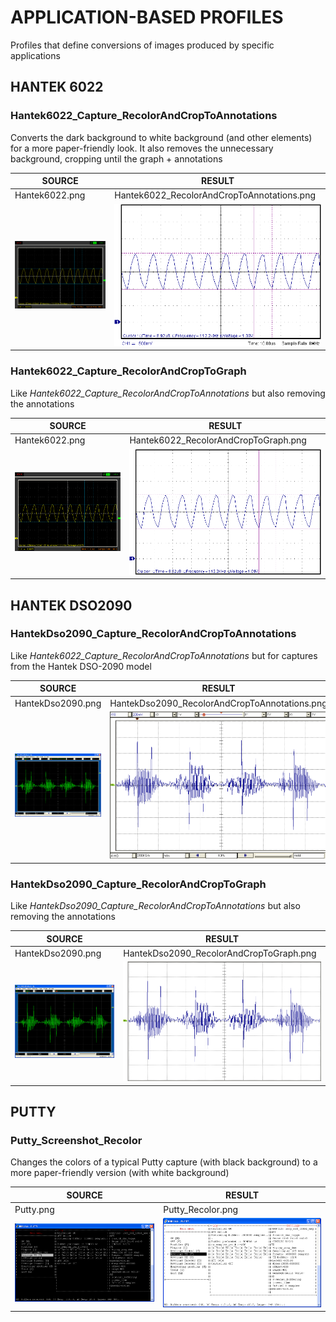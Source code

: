 # APPLICATION-BASED PROFILES

Profiles that define conversions of images produced by specific applications 


## HANTEK 6022


### Hantek6022_Capture_RecolorAndCropToAnnotations

Converts the dark background to white background (and other elements) for a more paper-friendly
look. It also removes the unnecessary background, cropping until the graph + annotations

SOURCE | RESULT
------ | ------
Hantek6022.png | Hantek6022_RecolorAndCropToAnnotations.png
<img src="ProfilesImg/Hantek6022.png" width="400"> | <img src="ProfilesImg/Hantek6022_RecolorAndCropToAnnotations.png" width="400">


### Hantek6022_Capture_RecolorAndCropToGraph

Like _Hantek6022_Capture_RecolorAndCropToAnnotations_ but also removing the annotations

SOURCE | RESULT
------ | ------
Hantek6022.png | Hantek6022_RecolorAndCropToGraph.png
<img src="ProfilesImg/Hantek6022.png" width="400"> | <img src="ProfilesImg/Hantek6022_RecolorAndCropToGraph.png" width="400">


## HANTEK DSO2090


### HantekDso2090_Capture_RecolorAndCropToAnnotations

Like _Hantek6022_Capture_RecolorAndCropToAnnotations_ but for captures from the Hantek DSO-2090
model

SOURCE | RESULT
------ | ------
HantekDso2090.png | HantekDso2090_RecolorAndCropToAnnotations.png
<img src="ProfilesImg/HantekDso2090.png" width="400"> | <img src="ProfilesImg/HantekDso2090_RecolorAndCropToAnnotations.png" width="400">


### HantekDso2090_Capture_RecolorAndCropToGraph

Like _HantekDso2090_Capture_RecolorAndCropToAnnotations_ but also removing the annotations

SOURCE | RESULT
------ | ------
HantekDso2090.png | HantekDso2090_RecolorAndCropToGraph.png
<img src="ProfilesImg/HantekDso2090.png" width="400"> | <img src="ProfilesImg/HantekDso2090_RecolorAndCropToGraph.png" width="400">


## PUTTY


### Putty_Screenshot_Recolor

Changes the colors of a typical Putty capture (with black background) to a more paper-friendly
version (with white background)

SOURCE | RESULT
------ | ------
Putty.png | Putty_Recolor.png
<img src="ProfilesImg/Putty.png" width="400"> | <img src="ProfilesImg/Putty_Recolor.png" width="400">
